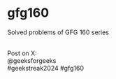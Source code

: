 # gfg160
Solved problems of GFG 160 series <br /><br />

Post on X:<br />
@geeksforgeeks<br />
#geekstreak2024 #gfg160<br />
